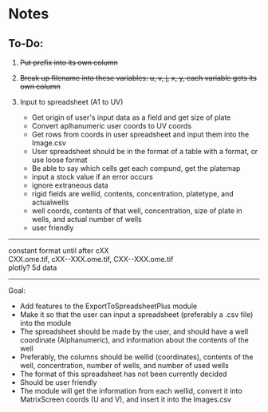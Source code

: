 # Notes
## To-Do:
1. ~~Put prefix into its own column~~
2. ~~Break up filename into these variables: u, v, j, x, y, each variable gets its own column~~
3. Input to spreadsheet (A1 to UV)
    
    * Get origin of user's input data as a field and get size of plate
    * Convert aplhanumeric user coords to UV coords
    * Get rows from coords in user spreadsheet and input them into the Image.csv
    * User spreadsheet should be in the format of a table with a format, or use loose format
    * Be able to say which cells get each compund, get the platemap
    * input a stock value if an error occurs
    * ignore extraneous data
    * rigid fields are wellid, contents, concentration, platetype, and actualwells
    * well coords, contents of that well, concentration, size of plate in wells, and actual number of wells
    * user friendly

---
constant format until after cXX  
CXX.ome.tif, cXX--XXX.ome.tif, CXX--XXX.ome.tif  
plotly? 5d data

---
Goal:
* Add features to the ExportToSpreadsheetPlus module
* Make it so that the user can input a spreadsheet (preferably a .csv file) into the module
* The spreadsheet should be made by the user, and should have a well coordinate (Alphanumeric), and information about the contents of the well
* Preferably, the columns should be wellid (coordinates), contents of the well, concentration, number of wells, and number of used wells
* The format of this spreadsheet has not been currently decided
* Should be user friendly
* The module will get the information from each wellid, convert it into MatrixScreen coords (U and V), and insert it into the Images.csv
